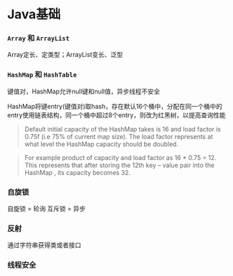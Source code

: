 # Java基础


### `Array` 和 `ArrayList`
Array定长、定类型；ArrayList变长、泛型

### `HashMap` 和 `HashTable`
键值对，HashMap允许null键和null值，异步线程不安全

HashMap将键entry(键值对)取hash，存在默认16个桶中，分配在同一个桶中的entry使用链表结构，同一个桶中超过8个entry，则改为红黑树，以提高查询性能

> Default initial capacity of the HashMap takes is 16 and load factor is 0.75f (i.e 75% of current map size). The load factor represents at what level the HashMap capacity should be doubled.

> For example product of capacity and load factor as 16 * 0.75 = 12. This represents that after storing the 12th key – value pair into the HashMap , its capacity becomes 32.

### 自旋锁
自旋锁 = 轮询
互斥锁 = 异步

### 反射
通过字符串获得类或者接口

### 线程安全
